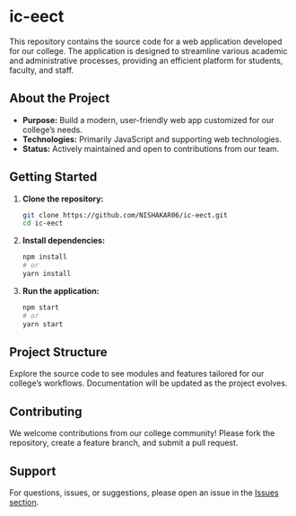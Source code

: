 # ic-eect

This repository contains the source code for a web application developed for our college. The application is designed to streamline various academic and administrative processes, providing an efficient platform for students, faculty, and staff.

## About the Project

- **Purpose:** Build a modern, user-friendly web app customized for our college’s needs.
- **Technologies:** Primarily JavaScript and supporting web technologies.
- **Status:** Actively maintained and open to contributions from our team.

## Getting Started

1. **Clone the repository:**
   ```bash
   git clone https://github.com/NISHAKAR06/ic-eect.git
   cd ic-eect
   ```

2. **Install dependencies:**
   ```bash
   npm install
   # or
   yarn install
   ```

3. **Run the application:**
   ```bash
   npm start
   # or
   yarn start
   ```

## Project Structure

Explore the source code to see modules and features tailored for our college’s workflows. Documentation will be updated as the project evolves.

## Contributing

We welcome contributions from our college community! Please fork the repository, create a feature branch, and submit a pull request.

## Support

For questions, issues, or suggestions, please open an issue in the [Issues section](https://github.com/NISHAKAR06/ic-eect/issues).
